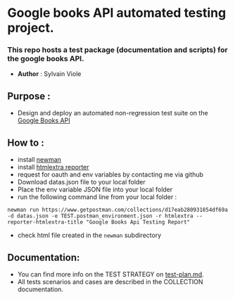 # Google books API automated testing project.

### This repo hosts a test package (documentation and scripts) for the google books API.

- **Author** : Sylvain Viole
## Purpose :
- Design and deploy an automated non-regression test suite on the [Google Books API](https://developers.google.com/books/)

## How to :
- install [newman](https://learning.postman.com/docs/running-collections/using-newman-cli/command-line-integration-with-newman/)
- install [htmlextra reporter](https://github.com/DannyDainton/newman-reporter-htmlextra)
- request for oauth and env variables by contacting me via github
- Download datas.json file to your local folder
- Place the env variable JSON file into your local folder
- run the following command line from your local folder :

```newman run https://www.getpostman.com/collections/d17eab280931854df69a -d datas.json -e TEST.postman_environment.json -r htmlextra --reporter-htmlextra-title "Google Books Api Testing Report"```

- check html file created in the ```newman``` subdirectory

## Documentation:
- You can find more info on the TEST STRATEGY on [test-plan.md](https://github.com/sylvain-viole/wcs_projet-1_google-books-api-tests/blob/main/test-plan.md).
- All tests scenarios and cases are described in the COLLECTION documentation.
